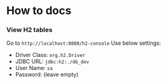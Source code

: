 # How to docs
### View H2 tables
Go to `http://localhost:8080/h2-console`
Use below settings:
* Driver Class: `org.h2.Driver`
* JDBC URL: `jdbc:h2:./db_dev`
* User Name: `sa`
* Password: (leave empty)

